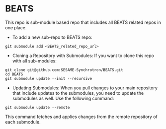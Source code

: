 # BEATS
This repo is sub-module based repo that includes all BEATS related repos in one place. 

- To add a new sub-repo to BEATS repo: 
``` 
git submodule add <BEATS_related_repo_url>
```
- Cloning a Repository with Submodules:
If you want to clone this repo with all sub-modules: 
```
git clone git@github.com:SESAME-Synchrotron/BEATS.git
cd BEATS
git submodule update --init --recursive
```
- Updating Submodules:
When you pull changes to your main repository that include updates to the submodules, you need to update the submodules as well. Use the following command:
```
git submodule update --remote
```
This command fetches and applies changes from the remote repository of each submodule.
